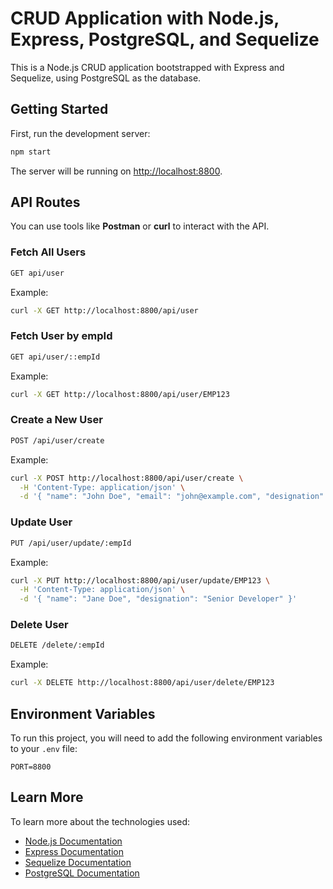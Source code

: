 # CRUD Application with Node.js, Express, PostgreSQL, and Sequelize

This is a Node.js CRUD application bootstrapped with Express and Sequelize, using PostgreSQL as the database.

## Getting Started

First, run the development server:

```bash
npm start
```

The server will be running on [http://localhost:8800](http://localhost:8800).

## API Routes

You can use tools like **Postman** or **curl** to interact with the API.

### Fetch All Users

```bash
GET api/user
```

Example:

```bash
curl -X GET http://localhost:8800/api/user
```

### Fetch User by empId

```bash
GET api/user/::empId
```

Example:

```bash
curl -X GET http://localhost:8800/api/user/EMP123
```

### Create a New User

```bash
POST /api/user/create
```

Example:

```bash
curl -X POST http://localhost:8800/api/user/create \
  -H 'Content-Type: application/json' \
  -d '{ "name": "John Doe", "email": "john@example.com", "designation": "Developer", "empId": "EMP123" }'
```

### Update User

```bash
PUT /api/user/update/:empId
```

Example:

```bash
curl -X PUT http://localhost:8800/api/user/update/EMP123 \
  -H 'Content-Type: application/json' \
  -d '{ "name": "Jane Doe", "designation": "Senior Developer" }'
```

### Delete User

```bash
DELETE /delete/:empId
```

Example:

```bash
curl -X DELETE http://localhost:8800/api/user/delete/EMP123
```

## Environment Variables

To run this project, you will need to add the following environment variables to your `.env` file:

```env
PORT=8800
```

## Learn More

To learn more about the technologies used:

- [Node.js Documentation](https://nodejs.org/en/docs/)
- [Express Documentation](https://expressjs.com/)
- [Sequelize Documentation](https://sequelize.org/)
- [PostgreSQL Documentation](https://www.postgresql.org/docs/)
